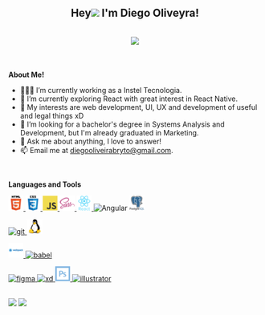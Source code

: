 <div align="center">

## Hey<img src="https://raw.githubusercontent.com/iampavangandhi/iampavangandhi/master/gifs/Hi.gif" width="30px"> I'm Diego Oliveyra!</h2>

<br />

<img src="https://i.imgur.com/8MupZHY.gif" width="400px" />

</div>
<br>
<br>

**About Me!**

- 👨🏽‍💻 I’m currently working as a Instel Tecnologia.
- 🌱 I’m currently exploring React with great interest in React Native.
- 🤔 My interests are web development, UI, UX and development of useful and legal things xD
- 💼 I’m looking for a bachelor's degree in Systems Analysis and Development, but I'm already graduated in Marketing.
- 💬 Ask me about anything, I love to answer!
- 📫 Email me at [diegooliveirabryto@gmail.com](mailto:diegooliveirabryto@gmail.com).

<br>

**Languages and Tools**

<p align="left"> 
<a href="https://www.w3.org/html/" target="_blank"> <img src="https://raw.githubusercontent.com/devicons/devicon/master/icons/html5/html5-original-wordmark.svg" alt="html5" width="30" height="30"/> </a><a href="https://www.w3schools.com/css/" target="_blank"> <img src="https://raw.githubusercontent.com/devicons/devicon/master/icons/css3/css3-original-wordmark.svg" alt="css3" width="30" height="30"/> </a> <a href="https://developer.mozilla.org/en-US/docs/Web/JavaScript" target="_blank"> <img src="https://raw.githubusercontent.com/devicons/devicon/master/icons/javascript/javascript-original.svg" alt="javascript" width="30" height="30"/> </a> <a href="https://sass-lang.com" target="_blank"> <img src="https://raw.githubusercontent.com/devicons/devicon/master/icons/sass/sass-original.svg" alt="sass" width="30" height="30"/> </a><a href="https://reactjs.org/" target="_blank"> <img src="https://raw.githubusercontent.com/devicons/devicon/master/icons/react/react-original-wordmark.svg" alt="react" width="30" height="30"/> </a>  <img src="https://icongr.am/devicon/angularjs-original.svg?size=40&color=000000" alt="Angular"  width="30" height="30"/> <a href="https://www.postgresql.org" target="_blank"> <img src="https://raw.githubusercontent.com/devicons/devicon/master/icons/postgresql/postgresql-original-wordmark.svg" alt="postgresql" width="30" height="30"/> </a> 

<a href="https://git-scm.com/" target="_blank"> <img src="https://www.vectorlogo.zone/logos/git-scm/git-scm-icon.svg" alt="git" width="30" height="30"/> </a> <a href="https://www.linux.org/" target="_blank"> <img src="https://raw.githubusercontent.com/devicons/devicon/master/icons/linux/linux-original.svg" alt="linux" width="30" height="30"/> </a> 
 
<a href="https://webpack.js.org" target="_blank"> <img src="https://raw.githubusercontent.com/devicons/devicon/d00d0969292a6569d45b06d3f350f463a0107b0d/icons/webpack/webpack-original-wordmark.svg" alt="webpack" width="30" height="30"/> </a> <a href="https://babeljs.io/" target="_blank"> <img src="https://www.vectorlogo.zone/logos/babeljs/babeljs-icon.svg" alt="babel" width="30" height="30"/> </a> 
   
<a href="https://www.figma.com/" target="_blank"> <img src="https://www.vectorlogo.zone/logos/figma/figma-icon.svg" alt="figma" width="30" height="30"/> </a> <a href="https://www.adobe.com/products/xd.html" target="_blank"> <img src="https://cdn.worldvectorlogo.com/logos/adobe-xd.svg" alt="xd" width="30" height="30"/> </a> <a href="https://www.photoshop.com/en" target="_blank"> <img src="https://raw.githubusercontent.com/devicons/devicon/master/icons/photoshop/photoshop-line.svg" alt="photoshop" width="30" height="30"/> </a> <a href="https://www.adobe.com/in/products/illustrator.html" target="_blank"> <img src="https://www.vectorlogo.zone/logos/adobe_illustrator/adobe_illustrator-icon.svg" alt="illustrator" width="30" height="30"/> </a> 
</p>

<br>
<img src="https://komarev.com/ghpvc/?username=diegooliveyra&color=blueviolet">
 <a href="https://www.linkedin.com/in/diego-de-oliveira-brito/">
    <img src="https://img.shields.io/badge/LinkedIn-%230077B5.svg?&style=flat-square&logo=linkedin&logoColor=white">
  </a>
